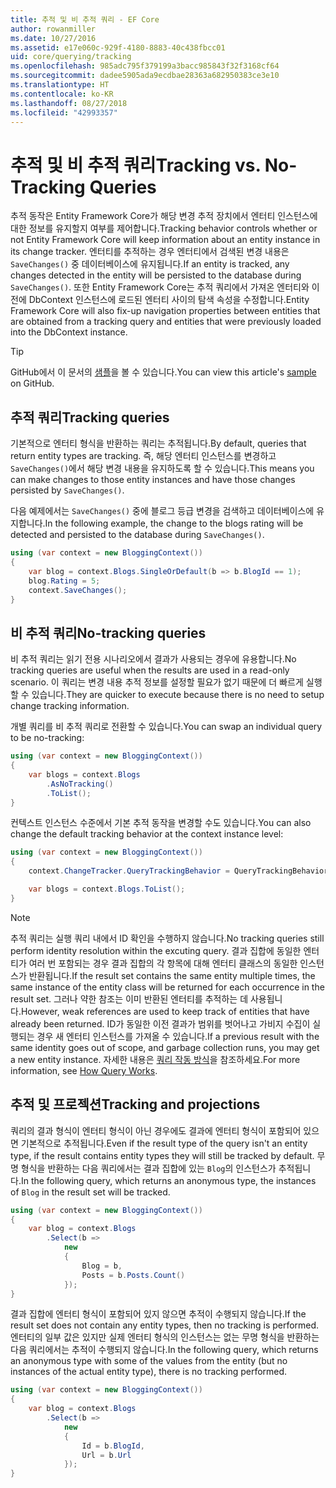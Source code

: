 ```yaml
---
title: 추적 및 비 추적 쿼리 - EF Core
author: rowanmiller
ms.date: 10/27/2016
ms.assetid: e17e060c-929f-4180-8883-40c438fbcc01
uid: core/querying/tracking
ms.openlocfilehash: 985adc795f379199a3bacc985843f32f3168cf64
ms.sourcegitcommit: dadee5905ada9ecdbae28363a682950383ce3e10
ms.translationtype: HT
ms.contentlocale: ko-KR
ms.lasthandoff: 08/27/2018
ms.locfileid: "42993357"
---
```

# <a name="tracking-vs-no-tracking-queries"></a><span data-ttu-id="a3b84-102">추적 및 비 추적 쿼리</span><span class="sxs-lookup"><span data-stu-id="a3b84-102">Tracking vs. No-Tracking Queries</span></span>

<span data-ttu-id="a3b84-103">추적 동작은 Entity Framework Core가 해당 변경 추적 장치에서 엔터티 인스턴스에 대한 정보를 유지할지 여부를 제어합니다.</span><span class="sxs-lookup"><span data-stu-id="a3b84-103">Tracking behavior controls whether or not Entity Framework Core will keep information about an entity instance in its change tracker.</span></span> <span data-ttu-id="a3b84-104">엔터티를 추적하는 경우 엔터티에서 검색된 변경 내용은 `SaveChanges()` 중 데이터베이스에 유지됩니다.</span><span class="sxs-lookup"><span data-stu-id="a3b84-104">If an entity is tracked, any changes detected in the entity will be persisted to the database during `SaveChanges()`.</span></span> <span data-ttu-id="a3b84-105">또한 Entity Framework Core는 추적 쿼리에서 가져온 엔터티와 이전에 DbContext 인스턴스에 로드된 엔터티 사이의 탐색 속성을 수정합니다.</span><span class="sxs-lookup"><span data-stu-id="a3b84-105">Entity Framework Core will also fix-up navigation properties between entities that are obtained from a tracking query and entities that were previously loaded into the DbContext instance.</span></span>

> [!TIP]  
> <span data-ttu-id="a3b84-106">GitHub에서 이 문서의 [샘플](https://github.com/aspnet/EntityFramework.Docs/tree/master/samples/core/Querying)을 볼 수 있습니다.</span><span class="sxs-lookup"><span data-stu-id="a3b84-106">You can view this article's [sample](https://github.com/aspnet/EntityFramework.Docs/tree/master/samples/core/Querying) on GitHub.</span></span>

## <a name="tracking-queries"></a><span data-ttu-id="a3b84-107">추적 쿼리</span><span class="sxs-lookup"><span data-stu-id="a3b84-107">Tracking queries</span></span>

<span data-ttu-id="a3b84-108">기본적으로 엔터티 형식을 반환하는 쿼리는 추적됩니다.</span><span class="sxs-lookup"><span data-stu-id="a3b84-108">By default, queries that return entity types are tracking.</span></span> <span data-ttu-id="a3b84-109">즉, 해당 엔터티 인스턴스를 변경하고 `SaveChanges()`에서 해당 변경 내용을 유지하도록 할 수 있습니다.</span><span class="sxs-lookup"><span data-stu-id="a3b84-109">This means you can make changes to those entity instances and have those changes persisted by `SaveChanges()`.</span></span>

<span data-ttu-id="a3b84-110">다음 예제에서는 `SaveChanges()` 중에 블로그 등급 변경을 검색하고 데이터베이스에 유지합니다.</span><span class="sxs-lookup"><span data-stu-id="a3b84-110">In the following example, the change to the blogs rating will be detected and persisted to the database during `SaveChanges()`.</span></span>

<!-- [!code-csharp[Main](samples/core/Querying/Querying/Tracking/Sample.cs)] -->
``` csharp
using (var context = new BloggingContext())
{
    var blog = context.Blogs.SingleOrDefault(b => b.BlogId == 1);
    blog.Rating = 5;
    context.SaveChanges();
}
```

## <a name="no-tracking-queries"></a><span data-ttu-id="a3b84-111">비 추적 쿼리</span><span class="sxs-lookup"><span data-stu-id="a3b84-111">No-tracking queries</span></span>

<span data-ttu-id="a3b84-112">비 추적 쿼리는 읽기 전용 시나리오에서 결과가 사용되는 경우에 유용합니다.</span><span class="sxs-lookup"><span data-stu-id="a3b84-112">No tracking queries are useful when the results are used in a read-only scenario.</span></span> <span data-ttu-id="a3b84-113">이 쿼리는 변경 내용 추적 정보를 설정할 필요가 없기 때문에 더 빠르게 실행할 수 있습니다.</span><span class="sxs-lookup"><span data-stu-id="a3b84-113">They are quicker to execute because there is no need to setup change tracking information.</span></span>

<span data-ttu-id="a3b84-114">개별 쿼리를 비 추적 쿼리로 전환할 수 있습니다.</span><span class="sxs-lookup"><span data-stu-id="a3b84-114">You can swap an individual query to be no-tracking:</span></span>

<!-- [!code-csharp[Main](samples/core/Querying/Querying/Tracking/Sample.cs?highlight=4)] -->
``` csharp
using (var context = new BloggingContext())
{
    var blogs = context.Blogs
        .AsNoTracking()
        .ToList();
}
```

<span data-ttu-id="a3b84-115">컨텍스트 인스턴스 수준에서 기본 추적 동작을 변경할 수도 있습니다.</span><span class="sxs-lookup"><span data-stu-id="a3b84-115">You can also change the default tracking behavior at the context instance level:</span></span>

<!-- [!code-csharp[Main](samples/core/Querying/Querying/Tracking/Sample.cs?highlight=3)] -->
``` csharp
using (var context = new BloggingContext())
{
    context.ChangeTracker.QueryTrackingBehavior = QueryTrackingBehavior.NoTracking;

    var blogs = context.Blogs.ToList();
}
```

> [!NOTE]  
> <span data-ttu-id="a3b84-116">추적 쿼리는 실행 쿼리 내에서 ID 확인을 수행하지 않습니다.</span><span class="sxs-lookup"><span data-stu-id="a3b84-116">No tracking queries still perform identity resolution within the excuting query.</span></span> <span data-ttu-id="a3b84-117">결과 집합에 동일한 엔터티가 여러 번 포함되는 경우 결과 집합의 각 항목에 대해 엔터티 클래스의 동일한 인스턴스가 반환됩니다.</span><span class="sxs-lookup"><span data-stu-id="a3b84-117">If the result set contains the same entity multiple times, the same instance of the entity class will be returned for each occurrence in the result set.</span></span> <span data-ttu-id="a3b84-118">그러나 약한 참조는 이미 반환된 엔터티를 추적하는 데 사용됩니다.</span><span class="sxs-lookup"><span data-stu-id="a3b84-118">However, weak references are used to keep track of entities that have already been returned.</span></span> <span data-ttu-id="a3b84-119">ID가 동일한 이전 결과가 범위를 벗어나고 가비지 수집이 실행되는 경우 새 엔터티 인스턴스를 가져올 수 있습니다.</span><span class="sxs-lookup"><span data-stu-id="a3b84-119">If a previous result with the same identity goes out of scope, and garbage collection runs, you may get a new entity instance.</span></span> <span data-ttu-id="a3b84-120">자세한 내용은 [쿼리 작동 방식](overview.md)을 참조하세요.</span><span class="sxs-lookup"><span data-stu-id="a3b84-120">For more information, see [How Query Works](overview.md).</span></span>

## <a name="tracking-and-projections"></a><span data-ttu-id="a3b84-121">추적 및 프로젝션</span><span class="sxs-lookup"><span data-stu-id="a3b84-121">Tracking and projections</span></span>

<span data-ttu-id="a3b84-122">쿼리의 결과 형식이 엔터티 형식이 아닌 경우에도 결과에 엔터티 형식이 포함되어 있으면 기본적으로 추적됩니다.</span><span class="sxs-lookup"><span data-stu-id="a3b84-122">Even if the result type of the query isn't an entity type, if the result contains entity types they will still be tracked by default.</span></span> <span data-ttu-id="a3b84-123">무명 형식을 반환하는 다음 쿼리에서는 결과 집합에 있는 `Blog`의 인스턴스가 추적됩니다.</span><span class="sxs-lookup"><span data-stu-id="a3b84-123">In the following query, which returns an anonymous type, the instances of `Blog` in the result set will be tracked.</span></span>

<!-- [!code-csharp[Main](samples/core/Querying/Querying/Tracking/Sample.cs?highlight=7)] -->
``` csharp
using (var context = new BloggingContext())
{
    var blog = context.Blogs
        .Select(b =>
            new
            {
                Blog = b,
                Posts = b.Posts.Count()
            });
}
```

<span data-ttu-id="a3b84-124">결과 집합에 엔터티 형식이 포함되어 있지 않으면 추적이 수행되지 않습니다.</span><span class="sxs-lookup"><span data-stu-id="a3b84-124">If the result set does not contain any entity types, then no tracking is performed.</span></span> <span data-ttu-id="a3b84-125">엔터티의 일부 값은 있지만 실제 엔터티 형식의 인스턴스는 없는 무명 형식을 반환하는 다음 쿼리에서는 추적이 수행되지 않습니다.</span><span class="sxs-lookup"><span data-stu-id="a3b84-125">In the following query, which returns an anonymous type with some of the values from the entity (but no instances of the actual entity type), there is no tracking performed.</span></span>

<!-- [!code-csharp[Main](samples/core/Querying/Querying/Tracking/Sample.cs)] -->
``` csharp
using (var context = new BloggingContext())
{
    var blog = context.Blogs
        .Select(b =>
            new
            {
                Id = b.BlogId,
                Url = b.Url
            });
}
```
